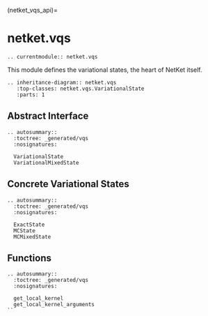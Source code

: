 (netket_vqs_api)=
# netket.vqs

```{eval-rst}
.. currentmodule:: netket.vqs

```

This module defines the variational states, the heart of NetKet itself.


```{eval-rst}
.. inheritance-diagram:: netket.vqs
   :top-classes: netket.vqs.VariationalState
   :parts: 1

```

## Abstract Interface

```{eval-rst}
.. autosummary::
  :toctree: _generated/vqs
  :nosignatures:

  VariationalState
  VariationalMixedState
```

## Concrete Variational States

```{eval-rst}
.. autosummary::
  :toctree: _generated/vqs
  :nosignatures:

  ExactState
  MCState
  MCMixedState
```

## Functions

```{eval-rst}
.. autosummary::
  :toctree: _generated/vqs
  :nosignatures:

  get_local_kernel
  get_local_kernel_arguments
``

